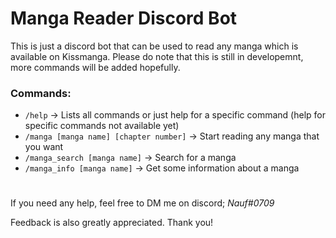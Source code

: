 # Manga Reader Discord Bot
This is just a discord bot that can be used to read any manga which is available on Kissmanga. Please do note that this is still in developemnt, more commands will be added hopefully.

### Commands:
- `/help` -> Lists all commands or just help for a specific command (help for specific commands not available yet)
- `/manga [manga name] [chapter number]` -> Start reading any manga that you want
- `/manga_search [manga name]` -> Search for a manga
- `/manga_info [manga name]` -> Get some information about a manga

#
If you need any help, feel free to DM me on discord; *Nauf#0709*

Feedback is also greatly appreciated. Thank you!
